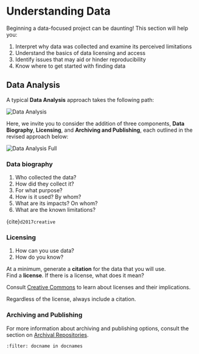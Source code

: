 # Understanding Data

Beginning a data-focused project can be daunting! This section will help you:<br>

1. Interpret why data was collected and examine its perceived limitations
2. Understand the basics of data licensing and access
3. Identify issues that may aid or hinder reproducibility 
4. Know where to get started with finding data

## Data Analysis

A typical **Data Analysis** approach takes the following path:

![Data Analysis](./images/data_analysis_1.png)

Here, we invite you to consider the addition of three components, **Data Biography**, **Licensing**, and **Archiving and Publishing**, each outlined in the revised approach below:

![Data Analysis Full](./images/data_analysis_2.png)

### Data biography

1. Who collected the data?
2. How did they collect it?
3. For what purpose?
4. How is it used? By whom?
5. What are its impacts? On whom?
6. What are the known limitations?

{cite}`d2017creative`

### Licensing

1. How can you use data?
2. How do you know?

At a minimum, generate a **citation** for the data that you will use. <br>
Find a **license**. If there is a license, what does it mean? <br>

Consult [Creative Commons](https://creativecommons.org/about/cclicenses/) to learn about licenses and their implications.<br>

Regardless of the license, always include a citation. <br>

### Archiving and Publishing

For more information about archiving and publishing options, consult the section on [Archival Repositories](https://eps-libraries-berkeley.github.io/volt/Data/What_is_a_repository.html).

```{bibliography}
:filter: docname in docnames
```
